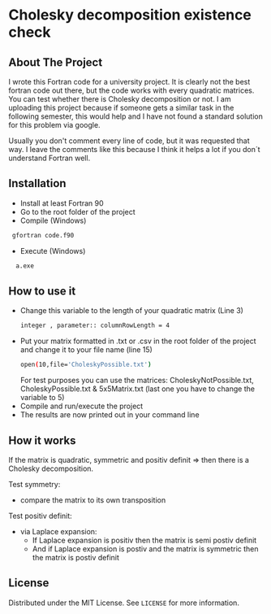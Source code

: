 # Cholesky decomposition existence check

<!-- ABOUT THE PROJECT -->

## About The Project
I wrote this Fortran code for a university project. It is clearly not the best fortran code out there, 
but the code works with every quadratic matrices. You can test whether there is Cholesky decomposition or not.
I am uploading this project because if someone gets a similar task in the following semester, this would help and I have not found a standard solution for this problem via google.


Usually you don't comment every line of code, but it was requested that way. I leave the comments like this because
 I think it helps a lot if you don´t understand Fortran well.




## Installation
 - Install at least Fortran 90
 - Go to the root folder of the project  
 - Compile (Windows)
  ```sh   
   gfortran code.f90
  ```
 - Execute (Windows)
 ```sh   
   a.exe
  ```

## How to use it

 * Change this variable to the length of your quadratic matrix (Line 3)
   ```sh  
   integer , parameter:: columnRowLength = 4
     ```
 * Put your matrix formatted in .txt or .csv in the root folder of the project and change it to your file name (line 15)
   ```sh  
   open(10,file='CholeskyPossible.txt')
    ```
   For test purposes you can use the matrices: CholeskyNotPossible.txt, CholeskyPossible.txt & 5x5Matrix.txt (last one you have to change the variable to 5) 
 * Compile and run/execute the project
 * The results are now printed out in your command line
## How it works
If the matrix is quadratic, symmetric and positiv definit => then there is a Cholesky decomposition.

Test symmetry: 
 - compare the matrix to its own transposition

Test positiv definit:
 * via Laplace expansion: 
   * If Laplace expansion is positiv then the matrix is semi postiv definit
   * And if Laplace expansion is postiv and the matrix is symmetric then the matrix is postiv definit
 

<!-- LICENSE -->

## License

Distributed under the MIT License. See `LICENSE` for more information.
